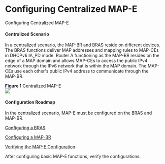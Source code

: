 Configuring Centralized MAP-E
=============================

Configuring Centralized MAP-E

#### Centralized Scenario

In a centralized scenario, the MAP-BR and BRAS reside on different devices. The BRAS functions deliver MAP addresses and mapping rules to MAP-CEs in DHCPv6 IA\_PD mode. Router A functioning as the MAP-BR resides on the edge of a MAP domain and allows MAP-CEs to access the public IPv4 network through the IPv6 network that is within the MAP domain. The MAP-CEs use each other's public IPv4 address to communicate through the MAP-BR.

**Figure 1** Centralized MAP-E  
![](images/fig_dc_ne_map_cfg_0030.png)

#### Configuration Roadmap

In the centralized scenario, MAP-E must be configured on the BRAS and MAP-BR.


[Configuring a BRAS](../../../../software/nev8r10_vrpv8r16/user/ne/dc_ne_map_cfg_0043.html)



[Configuring a MAP-BR](../../../../software/nev8r10_vrpv8r16/user/ne/dc_ne_map_cfg_0044.html)



[Verifying the MAP-E Configuration](../../../../software/nev8r10_vrpv8r16/user/ne/dc_ne_map_cfg_0020.html)

After configuring basic MAP-E functions, verify the configurations.